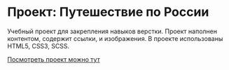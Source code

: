 # Проект: Путешествие по России

Учебный проект для закрепления навыков верстки. Проект наполнен контентом, содержит ссылки, и изображения.
В проекте использованы HTML5, CSS3, SCSS.

[Посмотреть проект можно тут](https://tema-bash.github.io/Soda-lend/)
